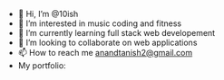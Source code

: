- 👋 Hi, I’m @10ish
- 👀 I’m interested in music coding and fitness
- 🌱 I’m currently learning full stack web developement
- 💞️ I’m looking to collaborate on web applications
- 📫 How to reach me anandtanish2@gmail.com
-  My portfolio: 

<!---
10ish/10ish is a ✨ special ✨ repository because its `README.md` (this file) appears on your GitHub profile.
You can click the Preview link to take a look at your changes.
--->
